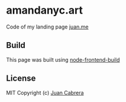 # amandanyc.art
Code of my landing page [juan.me](https://amandanyc.art/)

## Build
This page was built using [node-frontend-build](https://github.com/juancabrera/node-frontend-build)

## License
MIT Copyright (c) [Juan Cabrera](http://juan.me)

